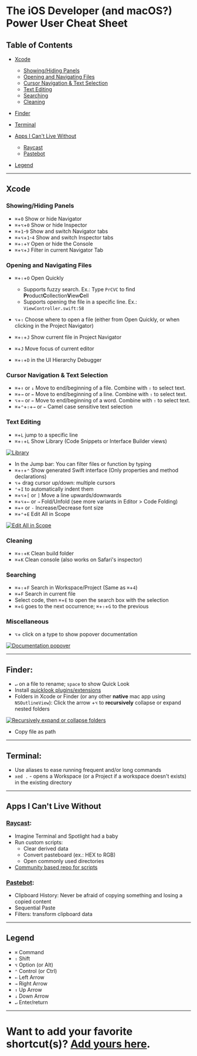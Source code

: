 # The iOS Developer (and macOS?) Power User Cheat Sheet

## Table of Contents

- [Xcode](#Xcode)
	- [Showing/Hiding Panels](#panels)
	- [Opening and Navigating Files](#navigation)
	- [Cursor Navigation & Text Selection](#cursor)
	- [Text Editing](#text-editing)
	- [Searching](#searching)
	- [Cleaning](#cleaning)
	
- [Finder](#finder)
- [Terminal](#terminal)
- [Apps I Can't Live Without](#apps)
	- [Raycast](#raycast)
	- [Pastebot](#pastebot)
	
- [Legend](#legend)

-----

## <a name="Xcode"></a>Xcode

### <a name="panels"></a> Showing/Hiding Panels
- `⌘`+`0` Show or hide Navigator
- `⌘`+`⌥`+`0` Show or hide Inspector
- `⌘`+`1`-`9` Show and switch Navigator tabs
- `⌘`+`⌥`+`1`-`4` Show and switch Inspector tabs
- `⌘`+`⇧`+`Y` Open or hide the Console
- `⌘`+`⌥`+`J` Filter in current Navigator Tab

### <a name="navigation"></a> Opening and Navigating Files
- `⌘`+`⇧`+`O` Open Quickly
	- Supports fuzzy search. Ex.: Type `PrCVC` to find **Pr**oduct**C**ollection**V**iew**C**ell
	- Supports opening the file in a specific line. Ex.: `ViewController.swift:58`

- `⌥`+`⇧` Choose where to open a file (either from Open Quickly, or when clicking in the Project Navigator)
- `⌘`+`⇧`+`J` Show current file in Project Navigator
- `⌘`+`J` Move focus of current editor
- `⌘`+`⇧`+`D` in the UI Hierarchy Debugger

### <a name="cursor"></a> Cursor Navigation & Text Selection
- `⌘`+`↑` or `↓` Move to end/beginning of a file. Combine with `⇧` to select text.
- `⌘`+`→` or `←` Move to end/beginning of a line. Combine with `⇧` to select text.
- `⌥`+`→` or `←` Move to end/beginning of a word. Combine with `⇧` to select text.
- `⌘`+`⌃`+`⇧`+`→` or `←` Camel case sensitive text selection

### <a name="text-editing"></a> Text Editing
- `⌘`+`L` jump to a specific line
- `⌘`+`⇧`+`L` Show Library (Code Snippets or Interface Builder views)

[![Library](img/Library.gif)](img/Library.gif)

- In the Jump bar: You can filter files or function by typing
- `⌘`+`↑`+`⌃` Show generated Swift interface (Only properties and method declarations)
- `⌥`+ drag cursor up/down: multiple cursors
- `⌃`+`I` to automatically indent them
- `⌘`+`⌥`+`[` or `]` Move a line upwards/downwards
- `⌘`+`⌥`+`←` or `→` Fold/Unfold (see more variants in Editor > Code Folding)
- `⌘`+`+` or `-` Increase/Decrease font size
- `⌘`+`⌃`+`E` Edit All in Scope

[![Edit All in Scope](img/EditInScope.gif)](img/EditInScope.gif)

### <a name="cleaning"></a> Cleaning
- `⌘`+`⇧`+`K` Clean build folder
- `⌘`+`K` Clean console (also works on Safari's inspector)

### <a name="searching"></a> Searching
- `⌘`+`⇧`+`F` Search in Workspace/Project (Same as `⌘`+`4`)
- `⌘`+`F` Search in current file
- Select code, then `⌘`+`E` to open the search box with the selection
- `⌘`+`G` goes to the next occurrence; `⌘`+`⇧`+`G` to the previous

### Miscellaneous
- `⌥`+ click on a type to show popover documentation

[![Documentation popover](img/DocumentationPopover.gif)](img/DocumentationPopover.gif)

-----

## <a name="finder"></a> Finder:

- `↵` on a file to rename; `space` to show Quick Look
- Install [quicklook plugins/extensions](https://github.com/sindresorhus/quick-look-plugins)
- Folders in Xcode or Finder (or any other **native** mac app using `NSOutlineView`): Click the arrow +`⌥` to **recursively** collapse or expand nested folders

[![Recursively expand or collapse folders](img/RecursiveExpandCollapse.gif)](img/RecursiveExpandCollapse.gif)
- Copy file as path

-----

## <a name="terminal"></a> Terminal:
- Use aliases to ease running frequent and/or long commands
- `xed .` - opens a Workspace (or a Project if a workspace doesn't exists) in the existing directory

-----

## Apps I Can't Live Without

### <a name="raycast"></a> [Raycast](https://raycast.com):
- Imagine Terminal and Spotlight had a baby
- Run custom scripts:
	- Clear derived data
	- Convert pasteboard (ex.: HEX to RGB)
	- Open commonly used directories
- [Community based repo for scripts](https://github.com/raycast/script-commands)

### <a name="pastebot"></a> [Pastebot](https://tapbots.com/pastebot):
- Clipboard History: Never be afraid of copying something and losing a copied content
- Sequential Paste
- Filters: transform clipboard data

-----

## <a name="legend"></a> Legend
- `⌘` Command
- `⇧` Shift
- `⌥` Option (or Alt)
- `⌃` Control (or Ctrl)
- `←` Left Arrow
- `→` Right Arrow
- `↑` Up Arrow
- `↓` Down Arrow
- `↵` Enter/return

-----

# Want to add your favorite shortcut(s)? [Add yours here](https://github.com/natanrolnik/TipsAndTricks/blob/master/Index.md).